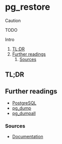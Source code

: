 # pg_restore

> [!caution]
> TODO

Intro

<!-- Remove this line to uncomment if used
## Table of contents <!-- omit in toc -->

1. [TL;DR](#tldr)
1. [Further readings](#further-readings)
   1. [Sources](#sources)

## TL;DR

<!-- Uncomment if used
<details>
  <summary>Setup</summary>

```sh
```

</details>
-->

<!-- Uncomment if used
<details>
  <summary>Usage</summary>

```sh
```

</details>
-->

<!-- Uncomment if used
<details>
  <summary>Real world use cases</summary>

```sh
```

</details>
-->

## Further readings

- [PostgreSQL]
- [pg_dump]
- [pg_dumpall]

### Sources

- [Documentation]

<!--
  Reference
  ═╬═Time══
  -->

<!-- In-article sections -->
<!-- Knowledge base -->
[pg_dump]: pg_dump.md
[pg_dumpall]: pg_dumpall.md
[PostgreSQL]: README.md

<!-- Files -->
<!-- Upstream -->
[Documentation]: https://www.postgresql.org/docs/current/app-pgrestore.html

<!-- Others -->
